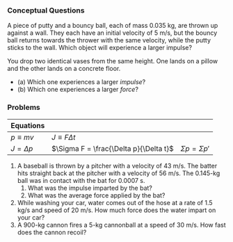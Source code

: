 


### Conceptual Questions

A piece of putty and a bouncy ball, each of mass 0.035 kg, are thrown up against a wall. They each have an initial velocity of 5 m/s, but the bouncy ball returns towards the thrower with the same velocity, while the putty sticks to the wall.  Which object will experience a larger impulse?



You drop two identical vases from the same height.  One lands on a pillow and the other lands on a concrete floor.
- (a) Which one experiences a larger *impulse*?
- (b) Which one experiences a larger *force*?


### Problems 

| Equations |  |  |
|--|--|--|
| $p\equiv mv$ | $J \equiv F\Delta t$ |  
| $J=\Delta p$ |$\Sigma F = \frac{\Delta p}{\Delta t}$ | $\Sigma p = \Sigma p'$ |

1. A baseball is thrown by a pitcher with a velocity of 43 m/s. The batter hits straight back at the pitcher with a velocity of 56 m/s. The 0.145-kg ball was in contact with the bat for 0.0007 s.
	1. What was the impulse imparted by the bat?
	2. What was the average force applied by the bat?
2. While washing your car, water comes out of the hose at a rate of 1.5 kg/s and speed of 20 m/s.  How much force does the water impart on your car?
3. A 900-kg cannon fires a 5-kg cannonball at a speed of 30 m/s.  How fast does the cannon recoil?
<!--stackedit_data:
eyJoaXN0b3J5IjpbLTY5MzIwNzA0NywxOTI4MTY0NzQ2LDE3Nz
c3Njk3OTgsOTU1NTM4NzYxLC05OTQ2ODY4NjUsLTU5OTk4NDUy
MV19
-->